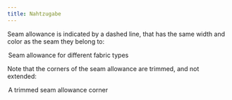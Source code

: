```yaml
---
title: Nahtzugabe
---
```


Seam allowance is indicated by a dashed line, that has the same width and color as the seam they belong to:

<Legend part="saLines"> Seam allowance for different fabric types </Legend>

Note that the corners of the seam allowance are trimmed, and not extended:

<Legend part="sa"> A trimmed seam allowance corner </Legend>

